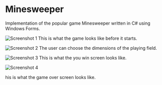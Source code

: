 # Minesweeper
Implementation of the popular game Minesweeper written in C# using Windows Forms.


![Screenshot 1](https://github.com/Otasmacour/Minesweeper/assets/111227700/0887a209-9529-418e-9249-ffe91524e57d)
This is what the game looks like before it starts.

<!---->

![Screenshot 2](https://github.com/Otasmacour/Minesweeper/assets/111227700/9a025b6f-522a-4331-ab83-c8382bbe5701)
The user can choose the dimensions of the playing field.

<!---->

![Screenshot 3](https://github.com/Otasmacour/Minesweeper/assets/111227700/3bf39415-67a4-4468-98e1-fc7efe905b22)
This is what the you win screen looks like.
<!---->

![Screenshot 4](https://github.com/Otasmacour/Minesweeper/assets/111227700/1a03a2b8-80c2-4401-9f9a-be4be3d17930)

his is what the game over screen looks like.
